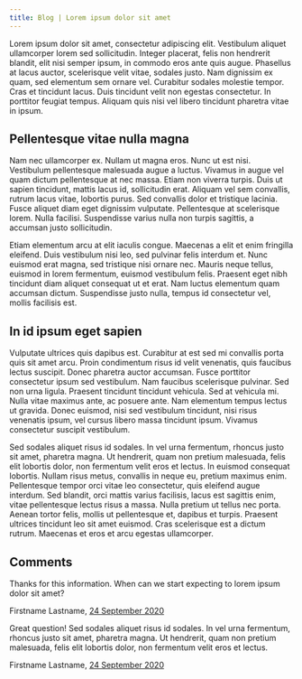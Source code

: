 ```yaml
---
title: Blog | Lorem ipsum dolor sit amet
---
```


<BlogHeader/>

Lorem ipsum dolor sit amet, consectetur adipiscing elit. Vestibulum aliquet ullamcorper lorem sed sollicitudin. Integer placerat, felis non hendrerit blandit, elit nisi semper ipsum, in commodo eros ante quis augue. Phasellus at lacus auctor, scelerisque velit vitae, sodales justo. Nam dignissim ex quam, sed elementum sem ornare vel. Curabitur sodales molestie tempor. Cras et tincidunt lacus. Duis tincidunt velit non egestas consectetur. In porttitor feugiat tempus. Aliquam quis nisi vel libero tincidunt pharetra vitae in ipsum.

## Pellentesque vitae nulla magna
Nam nec ullamcorper ex. Nullam ut magna eros. Nunc ut est nisi. Vestibulum pellentesque malesuada augue a luctus. Vivamus in augue vel quam dictum pellentesque at nec massa. Etiam non viverra turpis. Duis ut sapien tincidunt, mattis lacus id, sollicitudin erat. Aliquam vel sem convallis, rutrum lacus vitae, lobortis purus. Sed convallis dolor et tristique lacinia. Fusce aliquet diam eget dignissim vulputate. Pellentesque at scelerisque lorem. Nulla facilisi. Suspendisse varius nulla non turpis sagittis, a accumsan justo sollicitudin.

Etiam elementum arcu at elit iaculis congue. Maecenas a elit et enim fringilla eleifend. Duis vestibulum nisi leo, sed pulvinar felis interdum et. Nunc euismod erat magna, sed tristique nisi ornare nec. Mauris neque tellus, euismod in lorem fermentum, euismod vestibulum felis. Praesent eget nibh tincidunt diam aliquet consequat ut et erat. Nam luctus elementum quam accumsan dictum. Suspendisse justo nulla, tempus id consectetur vel, mollis facilisis est.

## In id ipsum eget sapien
Vulputate ultrices quis dapibus est. Curabitur at est sed mi convallis porta quis sit amet arcu. Proin condimentum risus id velit venenatis, quis faucibus lectus suscipit. Donec pharetra auctor accumsan. Fusce porttitor consectetur ipsum sed vestibulum. Nam faucibus scelerisque pulvinar. Sed non urna ligula. Praesent tincidunt tincidunt vehicula. Sed at vehicula mi. Nulla vitae maximus ante, ac posuere ante. Nam elementum tempus lectus ut gravida. Donec euismod, nisi sed vestibulum tincidunt, nisi risus venenatis ipsum, vel cursus libero massa tincidunt ipsum. Vivamus consectetur suscipit vestibulum.

Sed sodales aliquet risus id sodales. In vel urna fermentum, rhoncus justo sit amet, pharetra magna. Ut hendrerit, quam non pretium malesuada, felis elit lobortis dolor, non fermentum velit eros et lectus. In euismod consequat lobortis. Nullam risus metus, convallis in neque eu, pretium maximus enim. Pellentesque tempor orci vitae leo consectetur, quis eleifend augue interdum. Sed blandit, orci mattis varius facilisis, lacus est sagittis enim, vitae pellentesque lectus risus a massa. Nulla pretium ut tellus nec porta. Aenean tortor felis, mollis ut pellentesque et, dapibus et turpis. Praesent ultrices tincidunt leo sit amet euismod. Cras scelerisque est a dictum rutrum. Maecenas et eros et arcu egestas ullamcorper.

<div class="bg-near-white pa3 mv4">
<h2 class="mt0">Comments</h2>
<p class="mb0">Thanks for this information. When can we start expecting to lorem ipsum dolor sit amet?</p>
<p class="lh-title f6 gray mt0 mb4">Firstname Lastname, <a href="">24 September 2020</a></p>

<p class="mb0">Great question! Sed sodales aliquet risus id sodales. In vel urna fermentum, rhoncus justo sit amet, pharetra magna. Ut hendrerit, quam non pretium malesuada, felis elit lobortis dolor, non fermentum velit eros et lectus.</p>
<p class="lh-title f6 gray mt0 mb2">Firstname Lastname, <a href="">24 September 2020</a></p>
</div>

<Footer/>
